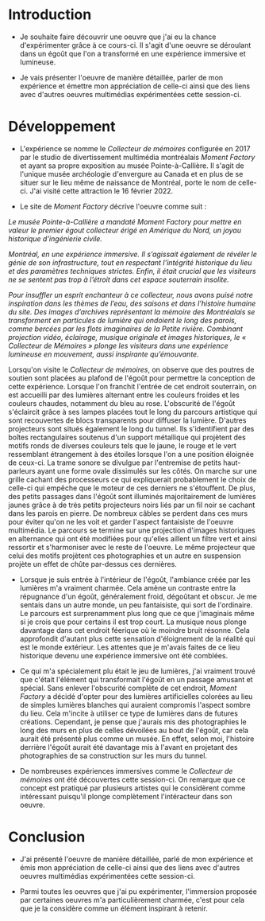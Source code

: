 # Introduction

- Je souhaite faire découvrir une oeuvre que j'ai eu la chance d'expérimenter grâce à ce cours-ci. Il s'agit d'une oeuvre se déroulant dans un égoût que l'on a transformé en une expérience immersive et lumineuse. 

- Je vais présenter l'oeuvre de manière détaillée, parler de mon expérience et émettre mon appréciation de celle-ci ainsi que des liens avec d'autres oeuvres multimédias expérimentées cette session-ci. 

# Développement

- L'expérience se nomme le *Collecteur de mémoires* configurée en 2017 par le studio de divertissement multimédia montréalais *Moment Factory* et ayant sa propre exposition au musée Pointe-à-Callière. Il s'agit de l'unique musée archéologie d'envergure au Canada et en plus de se situer sur le lieu même de naissance de Montréal, porte le nom de celle-ci. J'ai visité cette attraction le 16 février 2022. 

- Le site de *Moment Factory* décrive l'oeuvre comme suit : 

*Le musée Pointe-à-Callière a mandaté Moment Factory pour mettre en valeur le premier égout collecteur érigé en Amérique du Nord, un joyau historique d’ingénierie civile.*

*Montréal, en une expérience immersive. Il s’agissait également de révéler le génie de son infrastructure, tout en respectant l’intégrité historique du lieu et des paramètres techniques strictes. Enfin, il était crucial que les visiteurs ne se sentent pas trop à l’étroit dans cet espace souterrain insolite.*

*Pour insuffler un esprit enchanteur à ce collecteur, nous avons puisé notre inspiration dans les thèmes de l’eau, des saisons et dans l’histoire humaine du site. Des images d’archives représentant la mémoire des Montréalais se transforment en particules de lumière qui ondoient le long des parois, comme bercées par les flots imaginaires de la Petite rivière. Combinant projection vidéo, éclairage, musique originale et images historiques, le « Collecteur de Mémoires » plonge les visiteurs dans une expérience lumineuse en mouvement, aussi inspirante qu’émouvante.*

Lorsqu'on visite le *Collecteur de mémoires*, on observe que des poutres de soutien sont placées au plafond de l'égoût pour permettre la conception de cette expérience. Lorsque l'on franchit l'entrée de cet endroit souterrain, on est accueilli par des lumières alternant entre les couleurs froides et les couleurs chaudes, notamment du bleu au rose. L'obscurité de l'égoût s'éclaircit grâce à ses lampes placées tout le long du parcours artistique qui sont recouvertes de blocs transparents pour diffuser la lumière. D'autres projecteurs sont situés également le long du tunnel. Ils s'identifient par des boîtes rectangulaires soutenus d'un support métallique qui projètent des motifs ronds de diverses couleurs tels que le jaune, le rouge et le vert ressemblant étrangement à des étoiles lorsque l'on a une position éloignée de ceux-ci. La trame sonore se divulgue par l'entremise de petits haut-parleurs ayant une forme ovale dissimulés sur les côtés. On marche sur une grille cachant des processeurs ce qui expliquerait probablement le choix de celle-ci qui empêche que le moteur de ces derniers ne s'étouffent. De plus, des petits passages dans l'égoût sont illuminés majoritairement de lumières jaunes grâce à de très petits projecteurs noirs liés par un fil noir se cachant dans les parois en pierre. De nombreux câbles se perdent dans ces murs pour éviter qu'on ne les voit et garder l'aspect fantaisiste de l'oeuvre multimédia. Le parcours se termine sur une projection d'images historiques en alternance qui ont été modifiées pour qu'elles aillent un filtre vert et ainsi ressortir et s'harmoniser avec le reste de l'oeuvre. Le même projecteur que celui des motifs projètent ces photographies et un autre en suspension projète un effet de chûte par-dessus ces dernières.  

- Lorsque je suis entrée à l'intérieur de l'égoût, l'ambiance créée par les lumières m'a vraiment charmée. Cela amène un contraste entre la répugnance d'un égoût, généralement froid, dégoûtant et obscur. Je me sentais dans un autre monde, un peu fantaisiste, qui sort de l'ordinaire. Le parcours est surprenamment plus long que ce que j'imaginais même si je crois que pour certains il est trop court. La musique nous plonge davantage dans cet endroit féerique où le moindre bruit résonne. Cela approfondit d'autant plus cette sensation d'éloignement de la réalité qui est le monde extérieur. Les attentes que je m'avais faites de ce lieu historique devenu une expérience immersive ont été comblées. 

- Ce qui m'a spécialement plu était le jeu de lumières, j'ai vraiment trouvé que c'était l'élément qui transformait l'égoût en un passage amusant et spécial. Sans enlever l'obscurité complète de cet endroit, *Moment Factory* a décidé d'opter pour des lumières artificielles colorées au lieu de simples lumières blanches qui auraient compromis l'aspect sombre du lieu. Cela m'incite à utiliser ce type de lumières dans de futures créations. Cependant, je pense que j'aurais mis des photographies le long des murs en plus de celles dévoilées au bout de l'égoût, car cela aurait été présenté plus comme un musée. En effet, selon moi, l'histoire derrière l'égoût aurait été davantage mis à l'avant en projetant des photographies de sa construction sur les murs du tunnel. 

- De nombreuses expériences immersives comme le *Collecteur de mémoires* ont été découvertes cette session-ci. On remarque que ce concept est pratiqué par plusieurs artistes qui le considèrent comme intéressant puisqu'il plonge complètement l'intéracteur dans son oeuvre.   

# Conclusion

- J'ai présenté l'oeuvre de manière détaillée, parlé de mon expérience et émis mon appréciation de celle-ci ainsi que des liens avec d'autres oeuvres multimédias expérimentées cette session-ci.  

- Parmi toutes les oeuvres que j'ai pu expérimenter, l'immersion proposée par certaines oeuvres m'a particulièrement charmée, c'est pour cela que je la considère comme un élément inspirant à retenir.   

 
 
 
 
